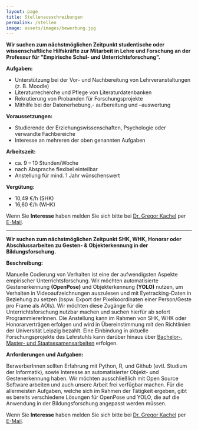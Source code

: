 ```yaml
---
layout: page
title: Stellenausschreibungen
permalink: /stellen
image: assets/images/bewerbung.jpg
---
```

**Wir suchen zum nächstmöglichen Zeitpunkt studentische oder wissenschaftliche Hilfskräfte zur Mitarbeit in Lehre und Forschung an der Professur für "Empirische Schul- und Unterrichtsforschung".**

**Aufgaben:**
*	Unterstützung bei der Vor- und Nachbereitung von Lehrveranstaltungen (z. B. Moodle)
*	Literaturrecherche und Pflege von Literaturdatenbanken
*	Rekrutierung von Probanden für Forschungsprojekte
*	Mithilfe bei der Datenerhebung,- aufbereitung und –auswertung

**Voraussetzungen:**	  
*	Studierende der Erziehungswissenschaften, Psychologie oder verwandte Fachbereiche
*	Interesse an mehreren der oben genannten Aufgaben
 
**Arbeitszeit:**	  
*	ca. 9 – 10 Stunden/Woche
* nach Absprache flexibel einteilbar
*	Anstellung für mind. 1 Jahr wünschenswert

**Vergütung:**	  
* 10,49 €/h (SHK) 
* 16,60 €/h (WHK)
 
Wenn Sie **Interesse** haben melden Sie sich bitte bei <a href="https://empschul-leipzig.github.io/team#Kachel">Dr. Gregor Kachel</a> per <a href="mailto:gregor.kachel@uni-leipzig.de">E-Mail</a>.

***

**Wir suchen zum nächstmöglichen Zeitpunkt SHK, WHK, Honorar oder Abschlussarbeiten zu Gesten- & Objekterkennung in der Bildungsforschung.**

**Beschreibung:**  

Manuelle Codierung von Verhalten ist eine der aufwendigsten Aspekte empirischer Unterrichtsforschung. Wir möchten automatisierte Gestenerkennung **(OpenPose)** und Objekterkennung **(YOLO)** nutzen, um Verhalten in Videoaufzeichnungen auszulesen und mit Eyetracking-Daten in Beziehung zu setzen (bspw. Export der Pixelkoordinaten einer Person/Geste pro Frame als AOIs). Wir möchten diese Zugänge für die Unterrichtsforschung nutzbar machen und suchen hierfür ab sofort ProgrammiererInnen. Die Anstellung kann im Rahmen von SHK, WHK oder Honorarverträgen erfolgen und wird in Übereinstimmung mit den Richtlinien der Universität Leipzig bezahlt. Eine Einbindung in aktuelle Forschungsprojekte des Lehrstuhls kann darüber hinaus über <a href="https://empschul-leipzig.github.io/arbeiten/">Bachelor-, Master- und Staatsexamensarbeiten</a> erfolgen. 

**Anforderungen und Aufgaben:**

BerwerberInnen sollten Erfahrung mit Python, R, und Github (evtl. Studium der Informatik), sowie Interesse an automatisierter Objekt- und Gestenerkennung haben. Wir möchten ausschließlich mit Open Source Software arbeiten und auch unsere Arbeit frei verfügbar machen. Für die allermeisten Aufgaben, welche sich im Rahmen der Tätigkeit ergeben, gibt es bereits verschiedene Lösungen für OpenPose und YOLO, die auf die Anwendung in der Bildungsforschung angepasst werden müssen.

Wenn Sie **Interesse** haben melden Sie sich bitte bei <a href="https://empschul-leipzig.github.io/team#Kachel">Dr. Gregor Kachel</a> per <a href="mailto:gregor.kachel@uni-leipzig.de">E-Mail</a>.

